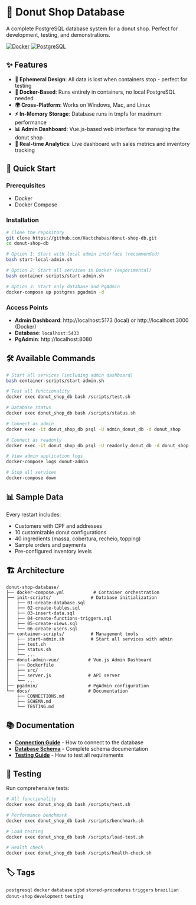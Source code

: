 # 🍩  Donut Shop Database

A complete PostgreSQL database system for a donut shop. Perfect for development, testing, and demonstrations.

[![Docker](https://img.shields.io/badge/Docker-Ready-blue?logo=docker)](https://www.docker.com/)
[![PostgreSQL](https://img.shields.io/badge/PostgreSQL-17.5-blue?logo=postgresql)](https://www.postgresql.org/)

## ✨ Features

- **🔄 Ephemeral Design**: All data is lost when containers stop - perfect for testing
- **🐳 Docker-Based**: Runs entirely in containers, no local PostgreSQL needed
- **🌍 Cross-Platform**: Works on Windows, Mac, and Linux
- **⚡ In-Memory Storage**: Database runs in tmpfs for maximum performance
- **📊 Admin Dashboard**: Vue.js-based web interface for managing the donut shop
- **🔧 Real-time Analytics**: Live dashboard with sales metrics and inventory tracking

## 🚀 Quick Start

### Prerequisites
- Docker
- Docker Compose

### Installation
```bash
# Clone the repository
git clone https://github.com/Hactchubas/donut-shop-db.git
cd donut-shop-db

# Option 1: Start with local admin interface (recommended)
bash start-local-admin.sh

# Option 2: Start all services in Docker (experimental)
bash container-scripts/start-admin.sh

# Option 3: Start only database and PgAdmin
docker-compose up postgres pgadmin -d
```

### Access Points
- **Admin Dashboard**: http://localhost:5173 (local) or http://localhost:3000 (Docker)
- **Database**: `localhost:5433`
- **PgAdmin**: http://localhost:8080

## 🛠️ Available Commands

```bash
# Start all services (including admin dashboard)
bash container-scripts/start-admin.sh

# Test all functionality
docker exec donut_shop_db bash /scripts/test.sh

# Database status
docker exec donut_shop_db bash /scripts/status.sh

# Connect as admin
docker exec -it donut_shop_db psql -U admin_donut_db -d donut_shop

# Connect as readonly
docker exec -it donut_shop_db psql -U readonly_donut_db -d donut_shop

# View admin application logs
docker-compose logs donut-admin

# Stop all services
docker-compose down
```

## 📊 Sample Data

Every restart includes:
- Customers with CPF and addresses
- 10 customizable donut configurations
- 40 ingredients (massa, cobertura, recheio, topping)
- Sample orders and payments
- Pre-configured inventory levels

## 🏗️ Architecture

```
donut-shop-database/
├── docker-compose.yml           # Container orchestration
├── init-scripts/               # Database initialization
│   ├── 01-create-database.sql
│   ├── 02-create-tables.sql
│   ├── 03-insert-data.sql
│   ├── 04-create-functions-triggers.sql
│   ├── 05-create-views.sql
│   └── 06-create-users.sql
├── container-scripts/          # Management tools
│   ├── start-admin.sh          # Start all services with admin
│   ├── test.sh
│   ├── status.sh
│   └── ...
├── donut-admin-vue/           # Vue.js Admin Dashboard
│   ├── Dockerfile
│   ├── src/
│   ├── server.js              # API server
│   └── ...
├── pgadmin/                   # PgAdmin configuration
└── docs/                      # Documentation
    ├── CONNECTIONS.md
    ├── SCHEMA.md
    └── TESTING.md
```

## 📚 Documentation

- [**Connection Guide**](docs/CONNECTIONS.md) - How to connect to the database
- [**Database Schema**](docs/SCHEMA.md) - Complete schema documentation
- [**Testing Guide**](docs/TESTING.md) - How to test all requirements

## 🧪 Testing

Run comprehensive tests:
```bash
# All functionality
docker exec donut_shop_db bash /scripts/test.sh

# Performance benchmark
docker exec donut_shop_db bash /scripts/benchmark.sh

# Load testing
docker exec donut_shop_db bash /scripts/load-test.sh

# Health check
docker exec donut_shop_db bash /scripts/health-check.sh
```
## 🏷️ Tags

`postgresql` `docker` `database`  `sgbd` `stored-procedures` `triggers` `brazilian` `donut-shop` `development` `testing`
